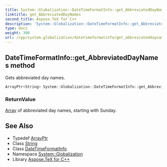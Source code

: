 ```yaml
---
title: System::Globalization::DateTimeFormatInfo::get_AbbreviatedDayNames method
linktitle: get_AbbreviatedDayNames
second_title: Aspose.TeX for C++
description: 'System::Globalization::DateTimeFormatInfo::get_AbbreviatedDayNames method. Gets abbreviated day names in C++.'
type: docs
weight: 300
url: /cpp/system.globalization/datetimeformatinfo/get_abbreviateddaynames/
---
```

## DateTimeFormatInfo::get_AbbreviatedDayNames method


Gets abbreviated day names.

```cpp
ArrayPtr<String> System::Globalization::DateTimeFormatInfo::get_AbbreviatedDayNames() const
```


### ReturnValue

[Array](../../../system/array/) of abbreviated day names, starting with Sunday.

## See Also

* Typedef [ArrayPtr](../../../system/arrayptr/)
* Class [String](../../../system/string/)
* Class [DateTimeFormatInfo](../)
* Namespace [System::Globalization](../../)
* Library [Aspose.TeX for C++](../../../)
